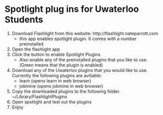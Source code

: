 <h1>Spotlight plug ins for Uwaterloo Students</h1>

<ol>
<li>Download Flashlight from this website: http://flashlight.nateparrott.com
    <ul>
        <li>this app enables spotlight plugin. It comes with a number preinstalled</li>
    </ul>
</li>
<li>Open the flashlight app</li>
<li>Click the button to enable Spotlight Plugins
    <ul>
        <li>Also enable any of the preinstalled plugins that you like to use. (Green means that the plugin is enabled)</li>
    </ul>
</li>
<li>Download any of the Uwaterloo plugins that you would like to use. Currently the following plugins are aviliable:
    <ul>
        <li>learn (opens learn in web browser)</li>
        <li>jobmine (opens jobmine in web browser)</li>
    </ul>
</li>
<li>Copy the downloaded plugins to the following folder. ~/Library/FlashlightPlugins</li>
<li>Open spotlight and test out the plugins</li>
<li>Enjoy</li>
</ol>
